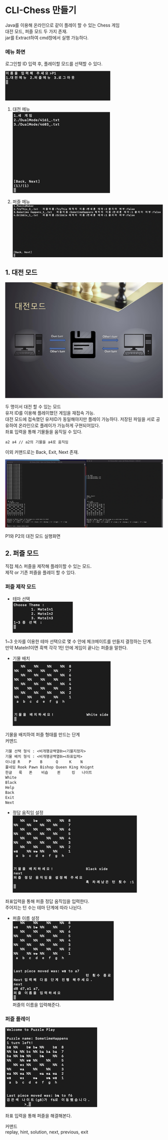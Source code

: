 # CLI-Chess 만들기
Java를 이용해 온라인으로 같이 플레이 할 수 있는 Chess 게임        
대전 모드, 퍼즐 모드 두 가지 존재.      
jar를 Extract하여 cmd창에서 실행 가능하다.      

### 메뉴 화면
   로그인할 ID 입력 후, 플레이할 모드를 선택할 수 있다.     
        

![Main](Images/MainMenu.png)        

1. 대전 메뉴        
![DualMenu](Images/DualMenu.png)        

2. 퍼즐 메뉴        
![PuzzleMenu](Images/PuzzleMenu.png)        

## 1. 대전 모드        
![Dual](Images/Dual.png)        

두 명이서 대전 할 수 있는 모드      
유저 ID를 이용해 플레이했던 게임을 재접속 가능.     
대전 모드에 접속했던 유저ID가 동일해야지만 플레이 가능하다.
저장된 파일을 서로 공유하여 온라인으로 플레이가 가능하게 구현되어있다.           
좌표 입력을 통해 기물들을 움직일 수 있다.       
    
    a2 a4 // a2의 기물을 a4로 움직임

이외 커맨드로는  Back, Exit, Next 존재.     

![PlayScreen](Images/Playscreen.png)        

P1와 P2의 대전 모드 실행화면        

## 2. 퍼즐 모드        
직접 체스 퍼즐을 제작해 플레이할 수 있는 모드.      
제작 or 기존 퍼즐을 플레이 할 수 있다.      

###  퍼즐 제작 모드     
- 테마 선택     
![Theme](Images/Theme.png)      

1~3 숫자를 이용한 테마 선택으로 몇 수 안에 체크메이트를 만들지 결정하는 단계.       
만약 MateIn1이면 흑백 각각 1턴 안에 게임이 끝나는 퍼즐을 말한다.        
- 기물 배치     
![Piece](Images/PieceSetting.png)       

기물을 배치하여 퍼즐 형태를 만드는 단계         
커맨드

    기물 선택 형식 : <비개행공백열0><기물지정자>
    기물 배치 형식 : <비개행공백열0><좌표입력>
    이니셜 R    P    B      Q     K    N
    풀네임 Rook Pawn Bishop Queen King Knignt
    한글   룩   폰    비숍    퀸     킹   나이트
    White
    Black
    Help
    Back
    Exit
    Next


- 정답 움직임 설정      
![sol](Images/SolutionMove.png)         

좌표입력을 통해 퍼즐 정답 움직임을 입력한다.        
주어지는 턴 수는 테마 단계에 따라 나뉜다.       

- 퍼즐 이름 설정        
![Naming](Images/namingPuzzle.png)          
퍼즐의 이름을 입력해준다.       

###  퍼즐 플레이          
![PuzzlePlay](Images/PuzzlePlay.png)            

좌표 입력을 통해 퍼즐을 해결해본다.     

커맨드      
replay, hint, solution, next, previous, exit